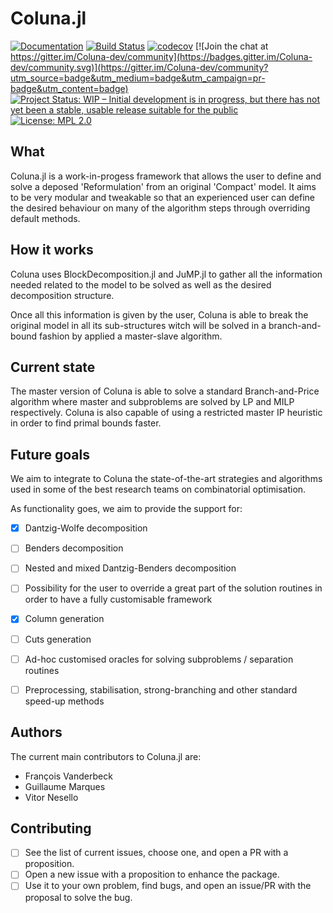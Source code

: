 # Coluna.jl

[![Documentation](https://img.shields.io/badge/docs-latest-blue.svg)](https://atoptima.github.io/Coluna.jl/latest)
[![Build Status](https://travis-ci.org/atoptima/Coluna.jl.svg?branch=master)](https://travis-ci.org/atoptima/Coluna.jl)
[![codecov](https://codecov.io/gh/atoptima/Coluna.jl/branch/master/graph/badge.svg)](https://codecov.io/gh/atoptima/Coluna.jl)
[![Join the chat at https://gitter.im/Coluna-dev/community](https://badges.gitter.im/Coluna-dev/community.svg)](https://gitter.im/Coluna-dev/community?utm_source=badge&utm_medium=badge&utm_campaign=pr-badge&utm_content=badge)
[![Project Status: WIP – Initial development is in progress, but there has not yet been a stable, usable release suitable for the public](https://www.repostatus.org/badges/latest/wip.svg)](https://www.repostatus.org/#wip)
[![License: MPL 2.0](https://img.shields.io/badge/License-MPL%202.0-brightgreen.svg)](https://opensource.org/licenses/MPL-2.0)

## What

Coluna.jl is a work-in-progess framework that allows the user to define and solve a deposed 'Reformulation' from an original 'Compact' model. It aims to be very modular and tweakable so that an experienced user can define the desired behaviour on many of the algorithm steps through overriding default methods.


## How it works

Coluna uses BlockDecomposition.jl and JuMP.jl to gather all the information needed related to the model to be solved as well as the desired decomposition structure.

Once all this information is given by the user, Coluna is able to break the original model in all its sub-structures witch will be solved in a branch-and-bound fashion by applied a master-slave algorithm.


## Current state

The master version of Coluna is able to solve a standard Branch-and-Price algorithm where master and subproblems are solved by LP and MILP respectively. Coluna is also capable of using a restricted master IP heuristic in order to find primal bounds faster.


## Future goals

We aim to integrate to Coluna the state-of-the-art strategies and algorithms used in some of the best research teams on combinatorial optimisation.

As functionality goes, we aim to provide the support for:

- [x] Dantzig-Wolfe decomposition 
- [ ] Benders decomposition
- [ ] Nested and mixed Dantzig-Benders decomposition
- [ ] Possibility for the user to override a great part of the solution routines in order to have a fully customisable framework
- [x] Column generation
- [ ] Cuts generation
- [ ] Ad-hoc customised oracles for solving subproblems / separation routines
- [ ] Preprocessing, stabilisation, strong-branching and other standard speed-up methods


## Authors

The current main contributors to Coluna.jl are:

- François Vanderbeck
- Guillaume Marques
- Vitor Nesello

## Contributing

- [ ] See the list of current issues, choose one, and open a PR with a proposition.
- [ ] Open a new issue with a proposition to enhance the package.
- [ ] Use it to your own problem, find bugs, and open an issue/PR with the proposal to solve the bug.
